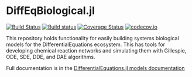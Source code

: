 # DiffEqBiological.jl

[![Build Status](https://travis-ci.org/ChrisRackauckas/BiologicalModels.jl.svg?branch=master)](https://travis-ci.org/JuliaDiffEq/BiologicalDiffEq.jl)
[![Build status](https://ci.appveyor.com/api/projects/status/y62d627e5hd513wf?svg=true)](https://ci.appveyor.com/project/ChrisRackauckas/diffeqbiological-jl)
[![Coverage Status](https://coveralls.io/repos/ChrisRackauckas/BiologicalModels.jl/badge.svg?branch=master&service=github)](https://coveralls.io/github/JuliaDiffEq/BiologicalDiffEq.jl?branch=master)
[![codecov.io](http://codecov.io/github/ChrisRackauckas/BiologicalModels.jl/coverage.svg?branch=master)](http://codecov.io/github/JuliaDiffEq/BiologicalDiffEq.jl?branch=master)

This repository holds functionality for easily building systems biological models
for the DifferentialEquations ecosystem. This has tools for developing chemical
reaction networks and simulating them with Gillespie, ODE, SDE, DDE, and DAE
algorithms.

Full documentation is in the
[DifferentialEquations.jl models documentation](http://docs.juliadiffeq.org/latest/models/biological.html)

